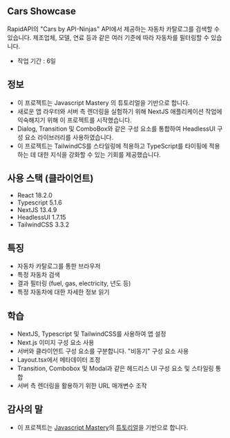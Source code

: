 ## Cars Showcase

RapidAPI의 "Cars by API-Ninjas" API에서 제공하는 자동차 카탈로그를 검색할 수 있습니다.
제조업체, 모델, 연료 등과 같은 여러 기준에 따라 자동차를 필터링할 수 있습니다.

- 작업 기간 : 6일

## 정보

- 이 프로젝트는 Javascript Mastery 의 튜토리얼을 기반으로 합니다.
- 새로운 앱 라우터와 서버 측 렌더링을 실험하기 위해 NextJS 애플리케이션 작업에 익숙해지기 위해 이 프로젝트를 시작했습니다.
- Dialog, Transition 및 ComboBox와 같은 구성 요소를 통합하여 HeadlessUI 구성 요소 라이브러리를 사용하였습니다.
- 이 프로젝트는 TailwindCS를 스타일링에 적용하고 TypeScript를 타이핑에 적용하는 데 대한 지식을 강화할 수 있는 기회를 제공했습니다.

## 사용 스택 (클라이언트)

- React 18.2.0
- Typescript 5.1.6
- NextJS 13.4.9
- HeadlessUI 1.7.15
- TailwindCSS 3.3.2

## 특징

- 자동차 카탈로그를 통한 브라우저
- 특정 자동차 검색
- 결과 필터링 (fuel, gas, electricity, 년도 등)
- 특정 자동차에 대한 자세한 정보 읽기

## 학습

- NextJS, Typescript 및 TailwindCSS를 사용하여 앱 설정
- Next.js 이미지 구성 요소 사용
- 서버와 클라이언트 구성 요소를 구분합니다. "비동기" 구성 요소 사용
- Layout.tsx에서 메타데이터 조정
- Transition, Combobox 및 Modal과 같은 헤드리스 UI 구성 요소 및 스타일링 통합
- 서버 측 렌더링을 활용하기 위한 URL 매개변수 조작

## 감사의 말

- 이 프로젝트는 [Javascript Mastery](https://www.youtube.com/@javascriptmastery)의 [튜토리얼](https://www.youtube.com/watch?v=pUNSHPyVryU)을 기반으로 합니다.
